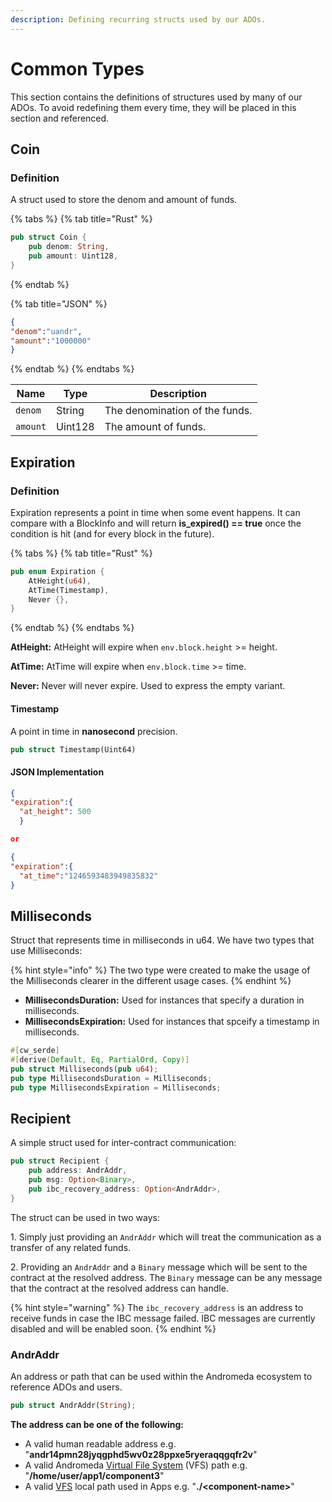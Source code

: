 ```yaml
---
description: Defining recurring structs used by our ADOs.
---
```


# Common Types

This section contains the definitions of structures used by many of our ADOs. To avoid redefining them every time, they will be placed in this section and referenced.&#x20;

## Coin

### Definition <a href="#definition" id="definition"></a>

A struct used to store the denom and amount of funds.

{% tabs %}
{% tab title="Rust" %}
```rust
pub struct Coin {
    pub denom: String,
    pub amount: Uint128,
}
```
{% endtab %}

{% tab title="JSON" %}
```json
{
"denom":"uandr",
"amount":"1000000"
}
```
{% endtab %}
{% endtabs %}

| Name     | Type    | Description                    |
| -------- | ------- | ------------------------------ |
| `denom`  | String  | The denomination of the funds. |
| `amount` | Uint128 | The amount of funds.           |

## Expiration

### Definition

Expiration represents a point in time when some event happens. It can compare with a BlockInfo and will return **is\_expired() == true** once the condition is hit (and for every block in the future).

{% tabs %}
{% tab title="Rust" %}
```rust
pub enum Expiration {
    AtHeight(u64),
    AtTime(Timestamp),
    Never {},
}
```
{% endtab %}
{% endtabs %}

**AtHeight:** AtHeight will expire when `env.block.height` >= height.

**AtTime:** AtTime will expire when `env.block.time` >= time.

**Never:** Never will never expire. Used to express the empty variant.

#### Timestamp

A point in time in **nanosecond** precision.

```rust
pub struct Timestamp(Uint64)
```

#### JSON Implementation

```json
{
"expiration":{
  "at_height": 500
  }

or

{
"expiration":{
  "at_time":"1246593483949835832"
}
```

## Milliseconds

Struct that represents time in milliseconds in u64. We have two types that use Milliseconds:

{% hint style="info" %}
The two type were created to make the usage of the Milliseconds clearer in the different usage cases.&#x20;
{% endhint %}

* **MillisecondsDuration:** Used for instances that specify a duration in milliseconds.
* **MillisecondsExpiration:** Used for instances that spceify a timestamp in milliseconds.

```rust
#[cw_serde]
#[derive(Default, Eq, PartialOrd, Copy)]
pub struct Milliseconds(pub u64);
pub type MillisecondsDuration = Milliseconds;
pub type MillisecondsExpiration = Milliseconds;
```

## Recipient

A simple struct used for inter-contract communication:

```rust
pub struct Recipient {
    pub address: AndrAddr,
    pub msg: Option<Binary>,
    pub ibc_recovery_address: Option<AndrAddr>,
}
```

The struct can be used in two ways:

1\. Simply just providing an `AndrAddr` which will treat the communication as a transfer of any related funds.

&#x20;2\. Providing an `AndrAddr` and a `Binary` message which will be sent to the contract at the resolved address. The `Binary` message can be any message that the contract at the resolved address can handle.

{% hint style="warning" %}
The `ibc_recovery_address` is an address to receive funds in case the IBC message failed. IBC messages are currently disabled and will be enabled soon.&#x20;
{% endhint %}

### AndrAddr

An address or path that can be used within the Andromeda ecosystem to reference ADOs and users.

```rust
pub struct AndrAddr(String);
```

**The address can be one of the following:**

* A valid human readable address e.g. "**andr14pmn28jyqgphd5wv0z28ppxe5ryeraqqgqfr2v**"&#x20;
* A valid Andromeda [Virtual File System](andromeda-messaging-protocol/virtual-file-system.md) (VFS) path e.g. "**/home/user/app1/component3**"
* A valid [VFS](andromeda-messaging-protocol/virtual-file-system.md) local path used in Apps e.g. "**./\<component-name>**"
